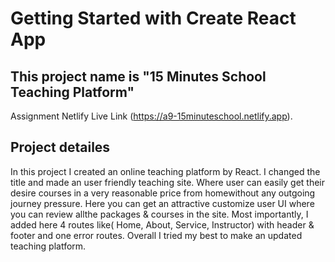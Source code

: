 # Getting Started with Create React App

## This project name is "15 Minutes School Teaching Platform"

Assignment Netlify Live Link (https://a9-15minuteschool.netlify.app).

## Project detailes

In this project I created an online teaching platform by React. I changed the title and made an user friendly teaching site. Where user can easily get their desire courses in a very reasonable price from homewithout any outgoing journey pressure. Here you can get an attractive customize user UI where you can review allthe packages & courses in the site. Most importantly, I added here 4 routes like( Home, About, Service, Instructor) with header & footer and one error routes. Overall I tried my best to make an updated teaching platform.
